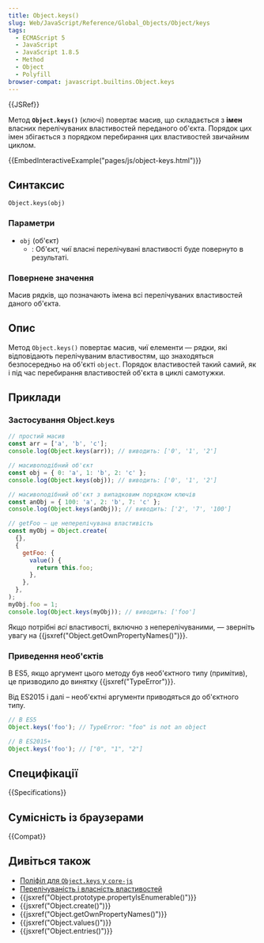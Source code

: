 ```yaml
---
title: Object.keys()
slug: Web/JavaScript/Reference/Global_Objects/Object/keys
tags:
  - ECMAScript 5
  - JavaScript
  - JavaScript 1.8.5
  - Method
  - Object
  - Polyfill
browser-compat: javascript.builtins.Object.keys
---
```


{{JSRef}}

Метод **`Object.keys()`** (ключі) повертає масив, що складається з **імен** власних перелічуваних властивостей переданого об'єкта. Порядок цих імен збігається з порядком перебирання цих властивостей звичайним циклом.

{{EmbedInteractiveExample("pages/js/object-keys.html")}}

## Синтаксис

```js-nolint
Object.keys(obj)
```

### Параметри

- `obj` (об'єкт)
  - : Об'єкт, чиї власні перелічувані властивості буде повернуто в результаті.

### Повернене значення

Масив рядків, що позначають імена всі перелічуваних властивостей даного об'єкта.

## Опис

Метод `Object.keys()` повертає масив, чиї елементи — рядки, які відповідають перелічуваним властивостям, що знаходяться безпосередньо на об'єкті `object`. Порядок властивостей такий самий, як і під час перебирання властивостей об'єкта в циклі самотужки.

## Приклади

### Застосування Object.keys

```js
// простий масив
const arr = ['a', 'b', 'c'];
console.log(Object.keys(arr)); // виводить: ['0', '1', '2']

// масивоподібний об'єкт
const obj = { 0: 'a', 1: 'b', 2: 'c' };
console.log(Object.keys(obj)); // виводить: ['0', '1', '2']

// масивоподібний об'єкт з випадковим порядком ключів
const anObj = { 100: 'a', 2: 'b', 7: 'c' };
console.log(Object.keys(anObj)); // виводить: ['2', '7', '100']

// getFoo — це неперелічувана властивість
const myObj = Object.create(
  {},
  {
    getFoo: {
      value() {
        return this.foo;
      },
    },
  },
);
myObj.foo = 1;
console.log(Object.keys(myObj)); // виводить: ['foo']
```

Якщо потрібні _всі_ властивості, включно з неперелічуваними, — зверніть увагу на {{jsxref("Object.getOwnPropertyNames()")}}.

### Приведення необ'єктів

В ES5, якщо аргумент цього методу був необ'єктного типу (примітив), це призводило до винятку {{jsxref("TypeError")}}.

Від ES2015 і далі – необ'єктні аргументи приводяться до об'єктного типу.

```js
// В ES5
Object.keys('foo'); // TypeError: "foo" is not an object

// В ES2015+
Object.keys('foo'); // ["0", "1", "2"]
```

## Специфікації

{{Specifications}}

## Сумісність із браузерами

{{Compat}}

## Дивіться також

- [Поліфіл для `Object.keys` у `core-js`](https://github.com/zloirock/core-js#ecmascript-object)
- [Перелічуваність і власність властивостей](/uk/docs/Web/JavaScript/Enumerability_and_ownership_of_properties)
- {{jsxref("Object.prototype.propertyIsEnumerable()")}}
- {{jsxref("Object.create()")}}
- {{jsxref("Object.getOwnPropertyNames()")}}
- {{jsxref("Object.values()")}}
- {{jsxref("Object.entries()")}}
